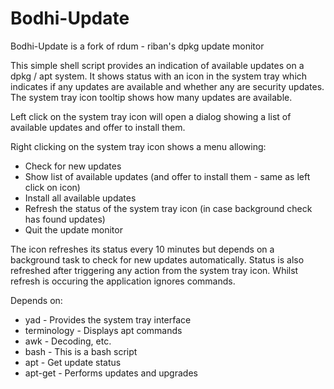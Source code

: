 # Bodhi-Update

Bodhi-Update is a fork of rdum - riban's dpkg update monitor

This simple shell script provides an indication of available updates on a dpkg / apt system. It shows status with an icon in the system tray which indicates if any updates are available and whether any are security updates. The system tray icon tooltip shows how many updates are available.

Left click on the system tray icon will open a dialog showing a list of available updates and offer to install them.

Right clicking on the system tray icon shows a menu allowing:
* Check for new updates
* Show list of available updates (and offer to install them - same as left click on icon)
* Install all available updates
* Refresh the status of the system tray icon (in case background check has found updates)
* Quit the update monitor

The icon refreshes its status every 10 minutes but depends on a background task to check for new updates automatically. Status is also refreshed after triggering any action from the system tray icon. Whilst refresh is occuring the application ignores commands.

Depends on:
* yad - Provides the system tray interface
* terminology - Displays apt commands
* awk - Decoding, etc.
* bash - This is a bash script
* apt - Get update status
* apt-get - Performs updates and upgrades


